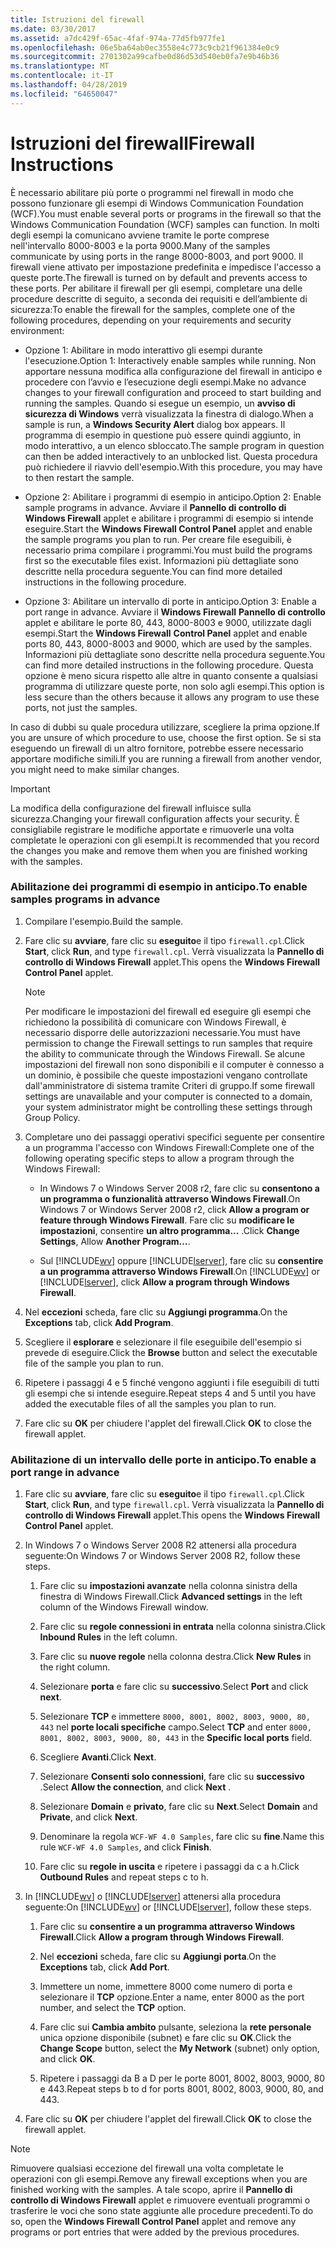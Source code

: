 ```yaml
---
title: Istruzioni del firewall
ms.date: 03/30/2017
ms.assetid: a7dc429f-65ac-4faf-974a-77d5fb977fe1
ms.openlocfilehash: 06e5ba64ab0ec3558e4c773c9cb21f961384e0c9
ms.sourcegitcommit: 2701302a99cafbe0d86d53d540eb0fa7e9b46b36
ms.translationtype: MT
ms.contentlocale: it-IT
ms.lasthandoff: 04/28/2019
ms.locfileid: "64650047"
---
```

# <a name="firewall-instructions"></a><span data-ttu-id="ce4f7-102">Istruzioni del firewall</span><span class="sxs-lookup"><span data-stu-id="ce4f7-102">Firewall Instructions</span></span>
<span data-ttu-id="ce4f7-103">È necessario abilitare più porte o programmi nel firewall in modo che possono funzionare gli esempi di Windows Communication Foundation (WCF).</span><span class="sxs-lookup"><span data-stu-id="ce4f7-103">You must enable several ports or programs in the firewall so that the Windows Communication Foundation (WCF) samples can function.</span></span> <span data-ttu-id="ce4f7-104">In molti degli esempi la comunicano avviene tramite le porte comprese nell'intervallo 8000-8003 e la porta 9000.</span><span class="sxs-lookup"><span data-stu-id="ce4f7-104">Many of the samples communicate by using ports in the range 8000-8003, and port 9000.</span></span> <span data-ttu-id="ce4f7-105">Il firewall viene attivato per impostazione predefinita e impedisce l'accesso a queste porte.</span><span class="sxs-lookup"><span data-stu-id="ce4f7-105">The firewall is turned on by default and prevents access to these ports.</span></span> <span data-ttu-id="ce4f7-106">Per abilitare il firewall per gli esempi, completare una delle procedure descritte di seguito, a seconda dei requisiti e dell’ambiente di sicurezza:</span><span class="sxs-lookup"><span data-stu-id="ce4f7-106">To enable the firewall for the samples, complete one of the following procedures, depending on your requirements and security environment:</span></span>  
  
- <span data-ttu-id="ce4f7-107">Opzione 1: Abilitare in modo interattivo gli esempi durante l'esecuzione.</span><span class="sxs-lookup"><span data-stu-id="ce4f7-107">Option 1: Interactively enable samples while running.</span></span> <span data-ttu-id="ce4f7-108">Non apportare nessuna modifica alla configurazione del firewall in anticipo e procedere con l’avvio e l’esecuzione degli esempi.</span><span class="sxs-lookup"><span data-stu-id="ce4f7-108">Make no advance changes to your firewall configuration and proceed to start building and running the samples.</span></span> <span data-ttu-id="ce4f7-109">Quando si esegue un esempio, un **avviso di sicurezza di Windows** verrà visualizzata la finestra di dialogo.</span><span class="sxs-lookup"><span data-stu-id="ce4f7-109">When a sample is run, a **Windows Security Alert** dialog box appears.</span></span> <span data-ttu-id="ce4f7-110">Il programma di esempio in questione può essere quindi aggiunto, in modo interattivo, a un elenco sbloccato.</span><span class="sxs-lookup"><span data-stu-id="ce4f7-110">The sample program in question can then be added interactively to an unblocked list.</span></span> <span data-ttu-id="ce4f7-111">Questa procedura può richiedere il riavvio dell'esempio.</span><span class="sxs-lookup"><span data-stu-id="ce4f7-111">With this procedure, you may have to then restart the sample.</span></span>  
  
- <span data-ttu-id="ce4f7-112">Opzione 2: Abilitare i programmi di esempio in anticipo.</span><span class="sxs-lookup"><span data-stu-id="ce4f7-112">Option 2: Enable sample programs in advance.</span></span> <span data-ttu-id="ce4f7-113">Avviare il **Pannello di controllo di Windows Firewall** applet e abilitare i programmi di esempio si intende eseguire.</span><span class="sxs-lookup"><span data-stu-id="ce4f7-113">Start the **Windows Firewall Control Panel** applet and enable the sample programs you plan to run.</span></span> <span data-ttu-id="ce4f7-114">Per creare file eseguibili, è necessario prima compilare i programmi.</span><span class="sxs-lookup"><span data-stu-id="ce4f7-114">You must build the programs first so the executable files exist.</span></span> <span data-ttu-id="ce4f7-115">Informazioni più dettagliate sono descritte nella procedura seguente.</span><span class="sxs-lookup"><span data-stu-id="ce4f7-115">You can find more detailed instructions in the following procedure.</span></span>  
  
- <span data-ttu-id="ce4f7-116">Opzione 3: Abilitare un intervallo di porte in anticipo.</span><span class="sxs-lookup"><span data-stu-id="ce4f7-116">Option 3: Enable a port range in advance.</span></span> <span data-ttu-id="ce4f7-117">Avviare il **Windows Firewall** **Pannello di controllo** applet e abilitare le porte 80, 443, 8000-8003 e 9000, utilizzate dagli esempi.</span><span class="sxs-lookup"><span data-stu-id="ce4f7-117">Start the **Windows Firewall** **Control Panel** applet and enable ports 80, 443, 8000-8003 and 9000, which are used by the samples.</span></span> <span data-ttu-id="ce4f7-118">Informazioni più dettagliate sono descritte nella procedura seguente.</span><span class="sxs-lookup"><span data-stu-id="ce4f7-118">You can find more detailed instructions in the following procedure.</span></span> <span data-ttu-id="ce4f7-119">Questa opzione è meno sicura rispetto alle altre in quanto consente a qualsiasi programma di utilizzare queste porte, non solo agli esempi.</span><span class="sxs-lookup"><span data-stu-id="ce4f7-119">This option is less secure than the others because it allows any program to use these ports, not just the samples.</span></span>  
  
 <span data-ttu-id="ce4f7-120">In caso di dubbi su quale procedura utilizzare, scegliere la prima opzione.</span><span class="sxs-lookup"><span data-stu-id="ce4f7-120">If you are unsure of which procedure to use, choose the first option.</span></span> <span data-ttu-id="ce4f7-121">Se si sta eseguendo un firewall di un altro fornitore, potrebbe essere necessario apportare modifiche simili.</span><span class="sxs-lookup"><span data-stu-id="ce4f7-121">If you are running a firewall from another vendor, you might need to make similar changes.</span></span>  
  
> [!IMPORTANT]
>  <span data-ttu-id="ce4f7-122">La modifica della configurazione del firewall influisce sulla sicurezza.</span><span class="sxs-lookup"><span data-stu-id="ce4f7-122">Changing your firewall configuration affects your security.</span></span> <span data-ttu-id="ce4f7-123">È consigliabile registrare le modifiche apportate e rimuoverle una volta completate le operazioni con gli esempi.</span><span class="sxs-lookup"><span data-stu-id="ce4f7-123">It is recommended that you record the changes you make and remove them when you are finished working with the samples.</span></span>  
  
### <a name="to-enable-samples-programs-in-advance"></a><span data-ttu-id="ce4f7-124">Abilitazione dei programmi di esempio in anticipo.</span><span class="sxs-lookup"><span data-stu-id="ce4f7-124">To enable samples programs in advance</span></span>  
  
1. <span data-ttu-id="ce4f7-125">Compilare l'esempio.</span><span class="sxs-lookup"><span data-stu-id="ce4f7-125">Build the sample.</span></span>  
  
2. <span data-ttu-id="ce4f7-126">Fare clic su **avviare**, fare clic su **eseguito**e il tipo `firewall.cpl`.</span><span class="sxs-lookup"><span data-stu-id="ce4f7-126">Click **Start**, click **Run**, and type `firewall.cpl`.</span></span> <span data-ttu-id="ce4f7-127">Verrà visualizzata la **Pannello di controllo di Windows Firewall** applet.</span><span class="sxs-lookup"><span data-stu-id="ce4f7-127">This opens the **Windows Firewall Control Panel** applet.</span></span>  
  
    > [!NOTE]
    >  <span data-ttu-id="ce4f7-128">Per modificare le impostazioni del firewall ed eseguire gli esempi che richiedono la possibilità di comunicare con Windows Firewall, è necessario disporre delle autorizzazioni necessarie.</span><span class="sxs-lookup"><span data-stu-id="ce4f7-128">You must have permission to change the Firewall settings to run samples that require the ability to communicate through the Windows Firewall.</span></span> <span data-ttu-id="ce4f7-129">Se alcune impostazioni del firewall non sono disponibili e il computer è connesso a un dominio, è possibile che queste impostazioni vengano controllate dall'amministratore di sistema tramite Criteri di gruppo.</span><span class="sxs-lookup"><span data-stu-id="ce4f7-129">If some firewall settings are unavailable and your computer is connected to a domain, your system administrator might be controlling these settings through Group Policy.</span></span>  
  
3. <span data-ttu-id="ce4f7-130">Completare uno dei passaggi operativi specifici seguente per consentire a un programma l'accesso con Windows Firewall:</span><span class="sxs-lookup"><span data-stu-id="ce4f7-130">Complete one of the following operating specific steps to allow a program through the Windows Firewall:</span></span>  
  
    - <span data-ttu-id="ce4f7-131">In Windows 7 o Windows Server 2008 r2, fare clic su **consentono a un programma o funzionalità attraverso Windows Firewall**.</span><span class="sxs-lookup"><span data-stu-id="ce4f7-131">On Windows 7 or Windows Server 2008 r2, click **Allow a program or feature through Windows Firewall**.</span></span> <span data-ttu-id="ce4f7-132">Fare clic su **modificare le impostazioni**, consentire **un altro programma...** .</span><span class="sxs-lookup"><span data-stu-id="ce4f7-132">Click **Change Settings**, Allow **Another Program…**.</span></span>  
  
    - <span data-ttu-id="ce4f7-133">Sul [!INCLUDE[wv](../../../../includes/wv-md.md)] oppure [!INCLUDE[lserver](../../../../includes/lserver-md.md)], fare clic su **consentire a un programma attraverso Windows Firewall**.</span><span class="sxs-lookup"><span data-stu-id="ce4f7-133">On [!INCLUDE[wv](../../../../includes/wv-md.md)] or [!INCLUDE[lserver](../../../../includes/lserver-md.md)], click **Allow a program through Windows Firewall**.</span></span>  
  
4. <span data-ttu-id="ce4f7-134">Nel **eccezioni** scheda, fare clic su **Aggiungi programma**.</span><span class="sxs-lookup"><span data-stu-id="ce4f7-134">On the **Exceptions** tab, click **Add Program**.</span></span>  
  
5. <span data-ttu-id="ce4f7-135">Scegliere il **esplorare** e selezionare il file eseguibile dell'esempio si prevede di eseguire.</span><span class="sxs-lookup"><span data-stu-id="ce4f7-135">Click the **Browse** button and select the executable file of the sample you plan to run.</span></span>  
  
6. <span data-ttu-id="ce4f7-136">Ripetere i passaggi 4 e 5 finché vengono aggiunti i file eseguibili di tutti gli esempi che si intende eseguire.</span><span class="sxs-lookup"><span data-stu-id="ce4f7-136">Repeat steps 4 and 5 until you have added the executable files of all the samples you plan to run.</span></span>  
  
7. <span data-ttu-id="ce4f7-137">Fare clic su **OK** per chiudere l'applet del firewall.</span><span class="sxs-lookup"><span data-stu-id="ce4f7-137">Click **OK** to close the firewall applet.</span></span>  
  
### <a name="to-enable-a-port-range-in-advance"></a><span data-ttu-id="ce4f7-138">Abilitazione di un intervallo delle porte in anticipo.</span><span class="sxs-lookup"><span data-stu-id="ce4f7-138">To enable a port range in advance</span></span>  
  
1. <span data-ttu-id="ce4f7-139">Fare clic su **avviare**, fare clic su **eseguito**e il tipo `firewall.cpl`.</span><span class="sxs-lookup"><span data-stu-id="ce4f7-139">Click **Start**, click **Run**, and type `firewall.cpl`.</span></span> <span data-ttu-id="ce4f7-140">Verrà visualizzata la **Pannello di controllo di Windows Firewall** applet.</span><span class="sxs-lookup"><span data-stu-id="ce4f7-140">This opens the **Windows Firewall Control Panel** applet.</span></span>  
  
2. <span data-ttu-id="ce4f7-141">In Windows 7 o Windows Server 2008 R2 attenersi alla procedura seguente:</span><span class="sxs-lookup"><span data-stu-id="ce4f7-141">On Windows 7 or Windows Server 2008 R2, follow these steps.</span></span>  
  
    1. <span data-ttu-id="ce4f7-142">Fare clic su **impostazioni avanzate** nella colonna sinistra della finestra di Windows Firewall.</span><span class="sxs-lookup"><span data-stu-id="ce4f7-142">Click **Advanced settings** in the left column of the Windows Firewall window.</span></span>  
  
    2. <span data-ttu-id="ce4f7-143">Fare clic su **regole connessioni in entrata** nella colonna sinistra.</span><span class="sxs-lookup"><span data-stu-id="ce4f7-143">Click **Inbound Rules** in the left column.</span></span>  
  
    3. <span data-ttu-id="ce4f7-144">Fare clic su **nuove regole** nella colonna destra.</span><span class="sxs-lookup"><span data-stu-id="ce4f7-144">Click **New Rules** in the right column.</span></span>  
  
    4. <span data-ttu-id="ce4f7-145">Selezionare **porta** e fare clic su **successivo**.</span><span class="sxs-lookup"><span data-stu-id="ce4f7-145">Select **Port** and click **next**.</span></span>  
  
    5. <span data-ttu-id="ce4f7-146">Selezionare **TCP** e immettere `8000, 8001, 8002, 8003, 9000, 80, 443` nel **porte locali specifiche** campo.</span><span class="sxs-lookup"><span data-stu-id="ce4f7-146">Select **TCP** and enter `8000, 8001, 8002, 8003, 9000, 80, 443` in the **Specific local ports** field.</span></span>  
  
    6. <span data-ttu-id="ce4f7-147">Scegliere **Avanti**.</span><span class="sxs-lookup"><span data-stu-id="ce4f7-147">Click **Next**.</span></span>  
  
    7. <span data-ttu-id="ce4f7-148">Selezionare **Consenti solo connessioni**, fare clic su **successivo** .</span><span class="sxs-lookup"><span data-stu-id="ce4f7-148">Select **Allow the connection**, and click **Next** .</span></span>  
  
    8. <span data-ttu-id="ce4f7-149">Selezionare **Domain** e **privato**, fare clic su **Next**.</span><span class="sxs-lookup"><span data-stu-id="ce4f7-149">Select **Domain** and **Private**, and click **Next**.</span></span>  
  
    9. <span data-ttu-id="ce4f7-150">Denominare la regola `WCF-WF 4.0 Samples`, fare clic su **fine**.</span><span class="sxs-lookup"><span data-stu-id="ce4f7-150">Name this rule `WCF-WF 4.0 Samples`, and click **Finish**.</span></span>  
  
    10. <span data-ttu-id="ce4f7-151">Fare clic su **regole in uscita** e ripetere i passaggi da c a h.</span><span class="sxs-lookup"><span data-stu-id="ce4f7-151">Click **Outbound Rules** and repeat steps c to h.</span></span>  
  
3. <span data-ttu-id="ce4f7-152">In [!INCLUDE[wv](../../../../includes/wv-md.md)] o [!INCLUDE[lserver](../../../../includes/lserver-md.md)] attenersi alla procedura seguente:</span><span class="sxs-lookup"><span data-stu-id="ce4f7-152">On [!INCLUDE[wv](../../../../includes/wv-md.md)] or [!INCLUDE[lserver](../../../../includes/lserver-md.md)], follow these steps.</span></span>  
  
    1. <span data-ttu-id="ce4f7-153">Fare clic su **consentire a un programma attraverso Windows Firewall**.</span><span class="sxs-lookup"><span data-stu-id="ce4f7-153">Click **Allow a program through Windows Firewall**.</span></span>  
  
    2. <span data-ttu-id="ce4f7-154">Nel **eccezioni** scheda, fare clic su **Aggiungi porta**.</span><span class="sxs-lookup"><span data-stu-id="ce4f7-154">On the **Exceptions** tab, click **Add Port**.</span></span>  
  
    3. <span data-ttu-id="ce4f7-155">Immettere un nome, immettere 8000 come numero di porta e selezionare il **TCP** opzione.</span><span class="sxs-lookup"><span data-stu-id="ce4f7-155">Enter a name, enter 8000 as the port number, and select the **TCP** option.</span></span>  
  
    4. <span data-ttu-id="ce4f7-156">Fare clic sui **Cambia ambito** pulsante, seleziona la **rete personale** unica opzione disponibile (subnet) e fare clic su **OK**.</span><span class="sxs-lookup"><span data-stu-id="ce4f7-156">Click the **Change Scope** button, select the **My Network** (subnet) only option, and click **OK**.</span></span>  
  
    5. <span data-ttu-id="ce4f7-157">Ripetere i passaggi da B a D per le porte 8001, 8002, 8003, 9000, 80 e 443.</span><span class="sxs-lookup"><span data-stu-id="ce4f7-157">Repeat steps b to d for ports 8001, 8002, 8003, 9000, 80, and 443.</span></span>  
  
4. <span data-ttu-id="ce4f7-158">Fare clic su **OK** per chiudere l'applet del firewall.</span><span class="sxs-lookup"><span data-stu-id="ce4f7-158">Click **OK** to close the firewall applet.</span></span>  
  
> [!NOTE]
>  <span data-ttu-id="ce4f7-159">Rimuovere qualsiasi eccezione del firewall una volta completate le operazioni con gli esempi.</span><span class="sxs-lookup"><span data-stu-id="ce4f7-159">Remove any firewall exceptions when you are finished working with the samples.</span></span> <span data-ttu-id="ce4f7-160">A tale scopo, aprire il **Pannello di controllo di Windows Firewall** applet e rimuovere eventuali programmi o trasferire le voci che sono state aggiunte alle procedure precedenti.</span><span class="sxs-lookup"><span data-stu-id="ce4f7-160">To do so, open the **Windows Firewall Control Panel** applet and remove any programs or port entries that were added by the previous procedures.</span></span>

